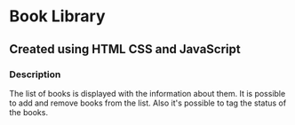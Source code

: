 # Book Library
## Created using **HTML** **CSS** and **JavaScript**

### Description
The list of books is displayed with the information about them.
It is possible to add and remove books from the list.
Also it's possible to tag the status of the books.
